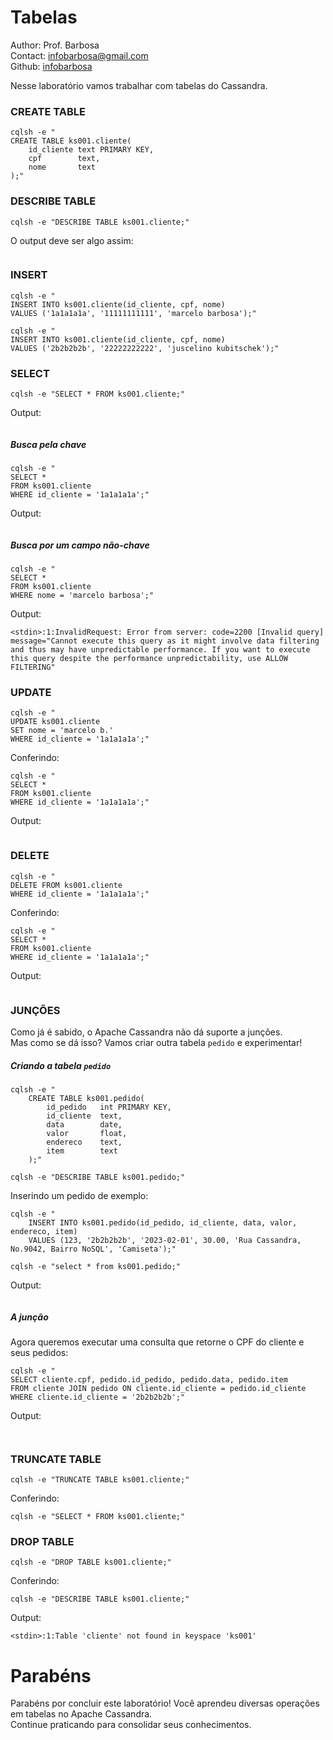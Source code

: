 # Tabelas
Author: Prof. Barbosa<br>
Contact: infobarbosa@gmail.com<br>
Github: [infobarbosa](https://github.com/infobarbosa)

Nesse laboratório vamos trabalhar com tabelas do Cassandra.

### CREATE TABLE
```
cqlsh -e "
CREATE TABLE ks001.cliente(
    id_cliente text PRIMARY KEY, 
    cpf        text, 
    nome       text
);"

```

### DESCRIBE TABLE
```
cqlsh -e "DESCRIBE TABLE ks001.cliente;"

```

O output deve ser algo assim:
```

```

### INSERT
```
cqlsh -e "
INSERT INTO ks001.cliente(id_cliente, cpf, nome) 
VALUES ('1a1a1a1a', '11111111111', 'marcelo barbosa');"

cqlsh -e "
INSERT INTO ks001.cliente(id_cliente, cpf, nome) 
VALUES ('2b2b2b2b', '22222222222', 'juscelino kubitschek');"

```

### SELECT
```
cqlsh -e "SELECT * FROM ks001.cliente;"

```

Output:
```

```

##### Busca pela chave
```
cqlsh -e "
SELECT * 
FROM ks001.cliente 
WHERE id_cliente = '1a1a1a1a';"

```

Output:
```

```

##### Busca por um campo não-chave
```
cqlsh -e "
SELECT * 
FROM ks001.cliente 
WHERE nome = 'marcelo barbosa';"

```

Output:
```
<stdin>:1:InvalidRequest: Error from server: code=2200 [Invalid query] message="Cannot execute this query as it might involve data filtering and thus may have unpredictable performance. If you want to execute this query despite the performance unpredictability, use ALLOW FILTERING"
```

### UPDATE
```
cqlsh -e "
UPDATE ks001.cliente 
SET nome = 'marcelo b.' 
WHERE id_cliente = '1a1a1a1a';"

```

Conferindo:
```
cqlsh -e "
SELECT * 
FROM ks001.cliente 
WHERE id_cliente = '1a1a1a1a';"

```

Output:
```

```

### DELETE
```
cqlsh -e "
DELETE FROM ks001.cliente 
WHERE id_cliente = '1a1a1a1a';"

```

Conferindo:
```
cqlsh -e "
SELECT * 
FROM ks001.cliente 
WHERE id_cliente = '1a1a1a1a';"

```

Output:
```

```


### JUNÇÕES

Como já é sabido, o Apache Cassandra não dá suporte a junções. <br>
Mas como se dá isso? Vamos criar outra tabela `pedido` e experimentar!

##### Criando a tabela `pedido`
```
cqlsh -e "
    CREATE TABLE ks001.pedido(
        id_pedido   int PRIMARY KEY, 
        id_cliente  text, 
        data        date, 
        valor       float,
        endereco    text,
        item        text
    );"
```

```
cqlsh -e "DESCRIBE TABLE ks001.pedido;"
```

Inserindo um pedido de exemplo:
```
cqlsh -e "
    INSERT INTO ks001.pedido(id_pedido, id_cliente, data, valor, endereco, item) 
    VALUES (123, '2b2b2b2b', '2023-02-01', 30.00, 'Rua Cassandra, No.9042, Bairro NoSQL', 'Camiseta');"
```

```
cqlsh -e "select * from ks001.pedido;"

```

Output:
```

```

##### A junção
Agora queremos executar uma consulta que retorne o CPF do cliente e seus pedidos:
```
cqlsh -e "
SELECT cliente.cpf, pedido.id_pedido, pedido.data, pedido.item
FROM cliente JOIN pedido ON cliente.id_cliente = pedido.id_cliente
WHERE cliente.id_cliente = '2b2b2b2b';"

```

Output:
```


```

### TRUNCATE TABLE
```
cqlsh -e "TRUNCATE TABLE ks001.cliente;"

```

Conferindo:
```
cqlsh -e "SELECT * FROM ks001.cliente;"

```

### DROP TABLE
```
cqlsh -e "DROP TABLE ks001.cliente;"

```

Conferindo:
```
cqlsh -e "DESCRIBE TABLE ks001.cliente;"

```

Output:
```
<stdin>:1:Table 'cliente' not found in keyspace 'ks001'
```


# Parabéns
Parabéns por concluir este laboratório! Você aprendeu diversas operações em tabelas no Apache Cassandra. <br>
Continue praticando para consolidar seus conhecimentos.
